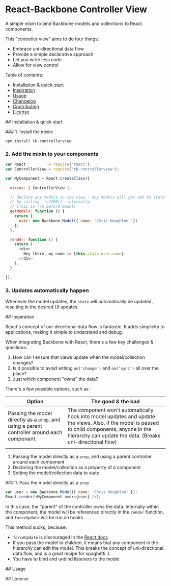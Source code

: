 # React-Backbone Controller View

A simple mixin to bind Backbone models and collections to React components.

This "controller view" aims to do four things:

* Embrace uni-directional data flow
* Provide a simple declarative approach
* Let you write less code
* Allow for view control

Table of contents:

* [Installation & quick-start](#)
* [Inspiration](#)
* [Usage](#)
* [Changelog](#)
* [Contributing](#)
* [License](#)


## Installation & quick start

### 1. Install the mixin:

```
npm install rb-controllerview
```

### 2. Add the mixin to your components

```js
var React          = require('react');
var ControllerView = require('rb-controllerview');

var MyComponent = React.createClass({
  
  mixins: [ ControllerView ],

  // Declare any models in the view - any models will get set to state
  // by calling `toJSON()` internally.
  // (This is run before mount)
  getModels: function () {
    return {
      user: new Backbone.Model({ name: 'Chris Houghton '})
    };
  },

  render: function () {
    return (
      <div>
        Hey there, my name is {this.state.user.name}.
      </div>
    );
  }

});
```

### 3. Updates automatically happen

Whenever the model updates, the `state` will automatically be updated, resulting
in the desired UI updates.





## Inspiration 

React's concept of uni-directional data flow is fantastic. It adds simplicity to applications, 
making it simple to understand and debug.

When integrating Backbone with React, there's a few key challenges & questions:

1. How can I ensure that views update when the model/collection changes?
2. Is it possible to avoid writing `on('change')` and `on('sync')` all over the place?
3. Just which component "owns" the data?

There's a few possible options, such as:

|                                            Option                                            |                                                                                                The good & the bad                                                                                                 |
| -------------------------------------------------------------------------------------------- | ------------------------------------------------------------------------------------------------------------------------------------------------------------------------------------------------------------ |
| Passing the model directly as a `prop`, and using a parent controller around each component. | The component won't automatically hook into model updates and update the views. Also, if the model is passed to child components, anyone in the hierarchy can update the data. (Breaks uni-directional flow) |
|                                                                                              |                                                                                                                                                                                                              |

1. Passing the model directly as a `prop`, and using a parent controller around each component
2. Declaring the model/collection as a property of a component
3. Setting the model/collection data to state




### 1. Pass the model directly as a `prop`

```js
var user = new Backbone.Model({ name: 'Chris Houghton' });
React.render(<MyComponent user={user} />);
```

In this case, the "parent" of the controller _owns_ the data. Internally within the component,
the model will be referenced directly in the `render` function, and `forceUpdate` will be 
run on hooks.

This method sucks, because:

* `forceUpdate` is discouraged in the [React docs](https://facebook.github.io/react/docs/component-api.html#forceupdate)
* If you pass the model to children, it means that any component in the hierarchy can edit the model. This breaks the concept of uni-directional data flow, and is a great recipe for spaghetti :)
* You have to bind and unbind listeners to the model 


## Usage 


## License
